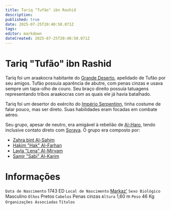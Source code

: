 ```yaml
---
title: Tariq "Tufão" ibn Rashid
description: 
published: true
date: 2025-07-25T20:40:50.071Z
tags: 
editor: markdown
dateCreated: 2025-07-25T20:40:50.071Z
---
```


# Tariq "Tufão" ibn Rashid
Tariq foi um araakocra habitante do [Grande Deserto](/lugares/plano-material/drafeon/sudeste-de-drafeon/o-grande-deserto), apelidado de Tufão por seu amigos. Tufão possuía aparência de abutre, com penas cinzas e usava sempre um tapa-olho de couro. Seu braço direito possuía tatuagens representando tribos araakocras com as quais ele já havia batalhado.

Tariq foi um desertor do exército do [Império Serpentinn](/faccoes/nacoes/imperio-serpentinn), tinha costume de falar pouco, mas ser direto. Suas habilidades eram focadas em combate aéreo.

Seu grupo, apesar de neutro, era amigável à rebelião de [Al-Haro](/individuos/al-haro), tendo inclusive contato direto com [Soraya](/individuos/al-haro). O grupo era composto por:
- [Zahra bint Al-Sahim](/individuos/zahra-bint-al-sahim)
- [Hakim "Hak" Al-Farhan](/individuos/hakim-al-farhan)
- [Layla "Lena" Al-Miryam](/individuos/layla-al-miryam)
- [Samir "Sabi" Al-Karim](/individuos/samir-al-karim)

# Informações
`Data de Nascimento` 1743 ED
`Local de Nascimento` [Markaz'](/lugares/plano-material/drafeon/sudeste-de-drafeon/markaz)
`Sexo Biológico` Masculino
`Olhos` Pretos
`Cabelos` Penas cinzas
`Altura` 1,60 m
`Peso` 46 Kg
`Organizações Associadas` 
`Títulos` 